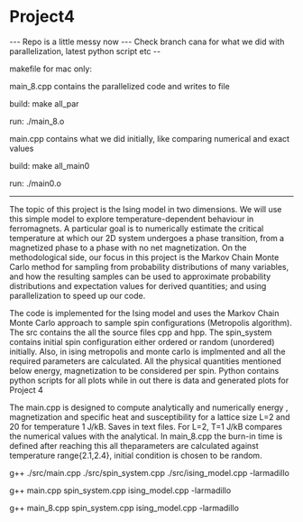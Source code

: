 # Project4


--- Repo is a little messy now ---
Check branch cana for what we did with parallelization, latest python script etc --

makefile for mac only:

main_8.cpp contains the parallelized code and writes to file

build: make all_par 

run: ./main_8.o

main.cpp contains what we did initially, like comparing numerical and exact values

build: make all_main0

run: ./main0.o

------

The topic of this project is the Ising model in two dimensions. We will use this simple model to explore temperature-dependent behaviour in ferromagnets. A particular goal is to numerically estimate the critical temperature at which our 2D system undergoes a phase transition, from a magnetized phase to a phase with no net magnetization.
On the methodological side, our focus in this project is the Markov Chain Monte Carlo method for sampling from probability distributions of many variables, and how the resulting samples can be used to approximate probability distributions and expectation values for derived quantities; and using parallelization to speed up our code.

The  code is implemented for the Ising model and uses the Markov Chain Monte Carlo approach to sample spin configurations (Metropolis algorithm).
The  src contains the all the source files cpp and hpp. The spin_system contains initial spin configuration either ordered or random (unordered) initially. Also, in ising metropolis and monte carlo is implmented and all the required parameters are calculated.
All the physical quantities mentioned below energy, magnetization to be considered per spin. Python contains python scripts for all plots while in out there is data and generated plots for Project 4

The  main.cpp is designed to compute analytically and numerically energy , magnetization and specific heat and susceptibility for a lattice size L=2 and 20 for temperature 1 J/kB. Saves in text files. For L=2, T=1 J/kB compares the numerical values with the analytical.
In main_8.cpp the burn-in time is defined after reaching this all theparameters are calculated against temperature range{2.1,2.4}, initial condition is chosen to be random. 


g++ ./src/main.cpp ./src/spin_system.cpp ./src/ising_model.cpp -larmadillo

g++ main.cpp spin_system.cpp ising_model.cpp -larmadillo

g++ main_8.cpp spin_system.cpp ising_model.cpp -larmadillo

